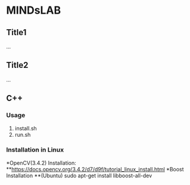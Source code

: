 # MINDsLAB
## Title1
...
## Title2
...
## C++
### Usage
1. install.sh
2. run.sh
### Installation in Linux
*OpenCV(3.4.2) Installation:
**https://docs.opencv.org/3.4.2/d7/d9f/tutorial_linux_install.html
*Boost Installation
**(Ubuntu) sudo apt-get install libboost-all-dev
